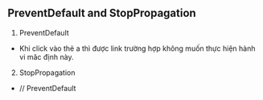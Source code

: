 ## PreventDefault and StopPropagation

1. PreventDefault

- Khi click vào thẻ a thì được link trường hợp không muốn thực hiện hành vi măc định này.

2. StopPropagation

- // PreventDefault
